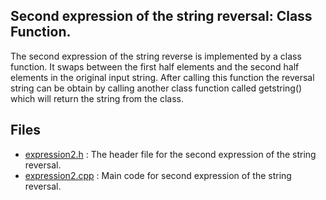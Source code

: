 ## Second expression of the string reversal: Class Function.

The second expression of the string reverse is implemented by a class function. It swaps between the first half elements and the second half elements in the original input string. After calling this function the reversal string can be obtain by calling another class function called getstring() which will return the string from the class. 

## Files
* [expression2.h](./expression2.h) : The header file for the second expression of the string reversal. 
* [expression2.cpp](./expression2.cpp) : Main code for second expression of the string reversal. 
